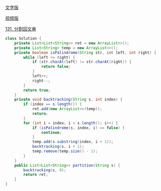 [文字版](https://programmercarl.com/0131.%E5%88%86%E5%89%B2%E5%9B%9E%E6%96%87%E4%B8%B2.html)

[视频版](https://www.bilibili.com/video/BV12V4y1V73A)

[131. 分割回文串](https://leetcode.cn/problems/palindrome-partitioning)

```Java
class Solution {
    private List<List<String>> ret = new ArrayList<>();
    private List<String> temp = new ArrayList<>();
    private boolean isPalindrome(String str, int left, int right) {
        while (left <= right) {
            if (str.charAt(left) != str.charAt(right)) {
                return false;
            }
            left++;
            right--;
        }
        return true;
    }
    private void backtracking(String s, int index) {
        if (index == s.length()) {
            ret.add(new ArrayList<>(temp));
            return;
        }
        for (int i = index; i < s.length(); i++) {
            if (isPalindrome(s, index, i) == false) {
                continue;
            }
            temp.add(s.substring(index, i + 1));
            backtracking(s, i + 1);
            temp.remove(temp.size() - 1);
        }
    }
    public List<List<String>> partition(String s) {
        backtracking(s, 0);
        return ret;
    }
}
```